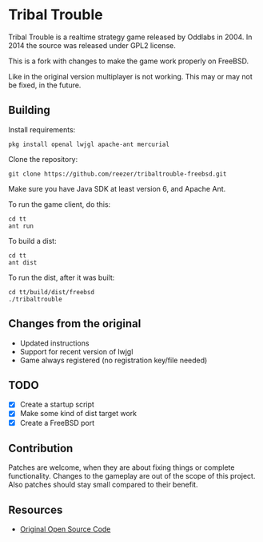 Tribal Trouble
==============
Tribal Trouble is a realtime strategy game released by Oddlabs in 2004. In 2014 the source was released under GPL2 license.

This is a fork with changes to make the game work properly on FreeBSD.

Like in the original version multiplayer is not working. This may or may not be fixed, in the future.

Building
--------
Install requirements:
```
pkg install openal lwjgl apache-ant mercurial
```

Clone the repository:
```
git clone https://github.com/reezer/tribaltrouble-freebsd.git
```
Make sure you have Java SDK at least version 6, and Apache Ant.


To run the game client, do this:
```
cd tt
ant run
```

To build a dist:
```
cd tt
ant dist
```

To run the dist, after it was built:
```
cd tt/build/dist/freebsd
./tribaltrouble
```


Changes from the original
-------------------------

* Updated instructions
* Support for recent version of lwjgl
* Game always registered (no registration key/file needed)

TODO
----

- [x] Create a startup script
- [x] Make some kind of dist target work
- [x] Create a FreeBSD port

Contribution
------------

Patches are welcome, when they are about fixing things or complete functionality. Changes to the
gameplay are out of the scope of this project. Also patches should stay small compared to their
benefit.

Resources
---------

* [Original Open Source Code](https://github.com/sunenielsen/tribaltrouble/)


